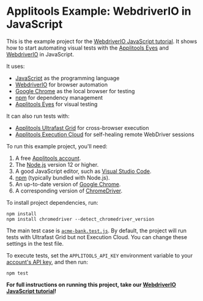 # Applitools Example: WebdriverIO in JavaScript

This is the example project for the [WebdriverIO JavaScript tutorial](https://applitools.com/tutorials/quickstart/web/webdriverio).
It shows how to start automating visual tests with the [Applitools Eyes](https://applitools.com/platform/eyes/)
and [WebdriverIO](https://webdriver.io/) in JavaScript.

It uses:

* [JavaScript](https://developer.mozilla.org/en-US/docs/Web/JavaScript) as the programming language
* [WebdriverIO](https://webdriver.io/) for browser automation
* [Google Chrome](https://www.google.com/chrome/downloads/) as the local browser for testing
* [npm](https://www.npmjs.com/) for dependency management
* [Applitools Eyes](https://applitools.com/platform/eyes/) for visual testing

It can also run tests with:

* [Applitools Ultrafast Grid](https://applitools.com/platform/ultrafast-grid/) for cross-browser execution
* [Applitools Execution Cloud](https://applitools.com/platform/execution-cloud/) for self-healing remote WebDriver sessions

To run this example project, you'll need:

1. A free [Applitools account](https://auth.applitools.com/users/register).
2. The [Node.js](https://nodejs.org/en/) version 12 or higher.
3. A good JavaScript editor, such as [Visual Studio Code](https://code.visualstudio.com/).
4. [npm](https://www.npmjs.com/) (typically bundled with Node.js).
5. An up-to-date version of [Google Chrome](https://www.google.com/chrome/downloads/).
6. A corresponding version of [ChromeDriver](https://chromedriver.chromium.org/downloads).

To install project dependencies, run:

```
npm install
npm install chromedriver --detect_chromedriver_version
```

The main test case is [`acme-bank.test.js`](test/acme-bank.test.js).
By default, the project will run tests with Ultrafast Grid but not Execution Cloud.
You can change these settings in the test file.

To execute tests, set the `APPLITOOLS_API_KEY` environment variable
to your [account's API key](https://applitools.com/tutorials/getting-started/setting-up-your-environment.html),
and then run:

```
npm test
```

**For full instructions on running this project, take our
[WebdriverIO JavaScript tutorial](https://applitools.com/tutorials/quickstart/web/webdriverio)!**
